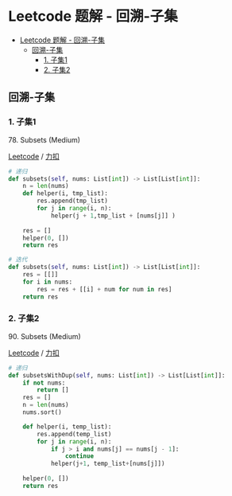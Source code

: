 # Leetcode 题解 - 回溯-子集
<!-- GFM-TOC -->
* [Leetcode 题解 - 回溯-子集](#leetcode-题解---回溯-子集)
  * [回溯-子集](#回溯-子集)
    * [1. 子集1](#1-子集1)
    * [2. 子集2](#2-子集2)
<!-- GFM-TOC -->

## 回溯-子集

### 1. 子集1

78\.  Subsets (Medium)

[Leetcode](https://leetcode.com/problems/subsets/) / [力扣](https://leetcode-cn.com/problems/subsets/)

```python
# 递归
def subsets(self, nums: List[int]) -> List[List[int]]:
    n = len(nums)
    def helper(i, tmp_list):
        res.append(tmp_list)
        for j in range(i, n):
            helper(j + 1,tmp_list + [nums[j]] )
    
    res = []
    helper(0, [])
    return res  
```

```python
# 迭代
def subsets(self, nums: List[int]) -> List[List[int]]:
    res = [[]]
    for i in nums:
        res = res + [[i] + num for num in res] 
    return res
```

### 2. 子集2

90\.  Subsets (Medium)

[Leetcode](https://leetcode.com/problems/subsets-ii/) / [力扣](https://leetcode-cn.com/problems/subsets-ii/)

```python
# 递归
def subsetsWithDup(self, nums: List[int]) -> List[List[int]]:
    if not nums:
        return []
    res = []
    n = len(nums)
    nums.sort()

    def helper(i, temp_list):
        res.append(temp_list)
        for j in range(i, n):
            if j > i and nums[j] == nums[j - 1]:
                continue
            helper(j+1, temp_list+[nums[j]])
    
    helper(0, [])
    return res
```